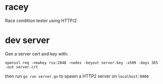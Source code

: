 # racey
Race condition tester using HTTP/2


# dev server

Gen a server cert and key with:

`openssl req -newkey rsa:2048 -nodes -keyout server.key -x509 -days 365 -out server.crt`

then run `go run server.go` to spawn a HTTP2 server on `localhost:8000`
